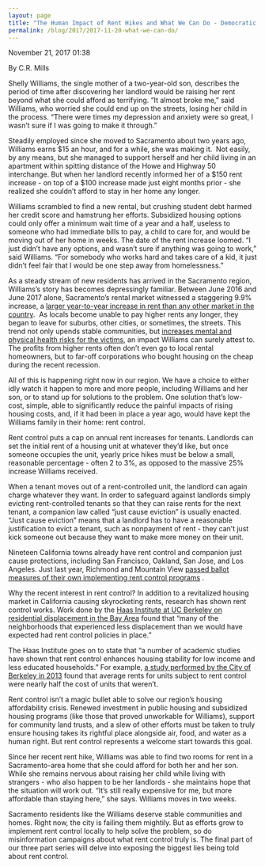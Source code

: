 ```yaml
---
layout: page
title: "The Human Impact of Rent Hikes and What We Can Do - Democratic Socialists of America, Sacramento"
permalink: /blog/2017/2017-11-20-what-we-can-do/
---
```

November 21, 2017 01:38

By C.R. Mills

Shelly Williams, the single mother of a two-year-old son, describes the period of time after discovering her landlord would be raising her rent beyond what she could afford as terrifying. “It almost broke me,” said Williams, who worried she could end up on the streets, losing her child in the process. “There were times my depression and anxiety were so great, I wasn’t sure if I was going to make it through.”

Steadily employed since she moved to Sacramento about two years ago, Williams earns $15 an hour, and for a while, she was making it.  Not easily, by any means, but she managed to support herself and her child living in an apartment within spitting distance of the Howe and Highway 50 interchange. But when her landlord recently informed her of a $150 rent increase - on top of a $100 increase made just eight months prior - she realized she couldn’t afford to stay in her home any longer.

Williams scrambled to find a new rental, but crushing student debt harmed her credit score and hamstrung her efforts. Subsidized housing options could only offer a minimum wait time of a year and a half, useless to someone who had immediate bills to pay, a child to care for, and would be moving out of her home in weeks. The date of the rent increase loomed. “I just didn’t have any options, and wasn’t sure if anything was going to work,” said Williams. “For somebody who works hard and takes care of a kid, it just didn’t feel fair that I would be one step away from homelessness.”

As a steady stream of new residents has arrived in the Sacramento region, Williams’s story has becomes depressingly familiar. Between June 2016 and June 2017 alone, Sacramento’s rental market witnessed a staggering 9.9% increase, a [larger year-to-year increase in rent than any other market in the country](http://www.sacbee.com/news/politics-government/capitol-alert/article163619743.html).  As locals become unable to pay higher rents any longer, they began to leave for suburbs, other cities, or sometimes, the streets. This trend not only upends stable communities, but [increases mental and physical health risks for the victims](http://scholar.harvard.edu/files/mdesmond/files/desmondkimbro.evictions.fallout.sf2015_2.pdf), an impact Williams can surely attest to. The profits from higher rents often don’t even go to local rental homeowners, but to far-off corporations who bought housing on the cheap during the recent recession.

All of this is happening right now in our region. We have a choice to either idly watch it happen to more and more people, including Williams and her son, or to stand up for solutions to the problem. One solution that’s low-cost, simple, able to significantly reduce the painful impacts of rising housing costs, and, if it had been in place a year ago, would have kept the Williams family in their home: rent control.

Rent control puts a cap on annual rent increases for tenants. Landlords can set the initial rent of a housing unit at whatever they’d like, but once someone occupies the unit, yearly price hikes must be below a small, reasonable percentage - often 2 to 3%, as opposed to the massive 25% increase Williams received.

When a tenant moves out of a rent-controlled unit, the landlord can again charge whatever they want. In order to safeguard against landlords simply evicting rent-controlled tenants so that they can raise rents for the next tenant, a companion law called “just cause eviction” is usually enacted. “Just cause eviction” means that a landlord has to have a reasonable justification to evict a tenant, such as nonpayment of rent - they can’t just kick someone out because they want to make more money on their unit.

Nineteen California towns already have rent control and companion just cause protections, including San Francisco, Oakland, San Jose, and Los Angeles. Just last year, Richmond and Mountain View [passed ballot measures of their own implementing rent control programs](https://www.kts-law.com/bay-area-cities-implement-new-eviction-and-rent-control-measures-2/) .

Why the recent interest in rent control? In addition to a revitalized housing market in California causing skyrocketing rents, research has shown rent control works. Work done by the [Haas Institute at UC Berkeley on residential displacement in the Bay Area](http://haasinstitute.berkeley.edu/rent-control-key-neighborhood-stabilization) found that “many of the neighborhoods that experienced less displacement than we would have expected had rent control policies in place.”

The Haas Institute goes on to state that “a number of academic studies have shown that rent control enhances housing stability for low income and less educated households.” For example, [a study performed by the City of Berkeley in 2013](https://www.cityofberkeley.info/uploadedFiles/Rent_Stabilization_Board/Level_3_-_General/Summary%20of%20Economic%20Studies%20Part%20I.pdf) found that average rents for units subject to rent control were nearly half the cost of units that weren’t.

Rent control isn’t a magic bullet able to solve our region’s housing affordability crisis. Renewed investment in public housing and subsidized housing programs (like those that proved unworkable for Williams), support for community land trusts, and a slew of other efforts must be taken to truly ensure housing takes its rightful place alongside air, food, and water as a human right. But rent control represents a welcome start towards this goal.

Since her recent rent hike, Williams was able to find two rooms for rent in a Sacramento-area home that she could afford for both her and her son. While she remains nervous about raising her child while living with strangers - who also happen to be her landlords - she maintains hope that the situation will work out. “It’s still really expensive for me, but more affordable than staying here,” she says. Williams moves in two weeks.

Sacramento residents like the Williams deserve stable communities and homes. Right now, the city is failing them mightily. But as efforts grow to implement rent control locally to help solve the problem, so do misinformation campaigns about what rent control truly is. The final part of our three part series will delve into exposing the biggest lies being told about rent control.
